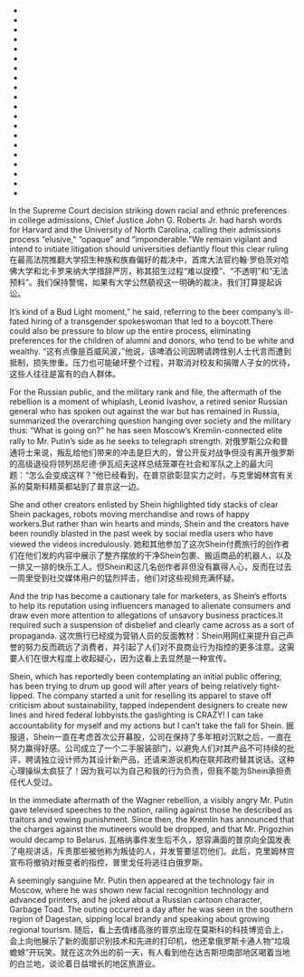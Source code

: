 *
*
*
*
*
*
*
*
*
*
*
*
*
*
*
*
*
*
*
*

In the Supreme Court decision striking down racial and ethnic preferences in college admissions, Chief Justice John G. Roberts Jr. had harsh words for Harvard and the University of North Carolina, calling their admissions process “elusive," “opaque” and “imponderable.”We remain vigilant and intend to initiate litigation should universities defiantly flout this clear ruling
在最高法院推翻大学招生种族和族裔偏好的裁决中，首席大法官约翰·罗伯茨对哈佛大学和北卡罗来纳大学措辞严厉，称其招生过程“难以捉摸”、“不透明”和“无法预料”。我们保持警惕，如果有大学公然藐视这一明确的裁决，我们打算提起诉讼。

It’s kind of a Bud Light moment,” he said, referring to the beer company’s ill-fated hiring of a transgender spokeswoman that led to a boycott.There could also be pressure to blow up the entire process, eliminating preferences for the children of alumni and donors, who tend to be white and wealthy.
“这有点像是百威风波，”他说，该啤酒公司因聘请跨性别人士代言而遭到抵制，损失惨重。压力也可能破坏整个过程，并取消对校友和捐赠人子女的优待，这些人往往是富有的白人群体。

For the Russian public, and the military rank and file, the aftermath of the rebellion is a moment of whiplash, Leonid Ivashov, a retired senior Russian general who has spoken out against the war but has remained in Russia, summarized the overarching question hanging over society and the military thus: “What is going on?” he has seen Moscow’s Kremlin-connected elite rally to Mr. Putin’s side as he seeks to telegraph strength.
对俄罗斯公众和普通将士来说，叛乱给他们带来的冲击是巨大的，曾公开反对战争但没有离开俄罗斯的高级退役将领列昂尼德·伊瓦绍夫这样总结笼罩在社会和军队之上的最大问题：“怎么会变成这样？”他已经看到，在普京欲彰显实力之时，与克里姆林宫有关系的莫斯科精英都站到了普京这一边。

She and other creators enlisted by Shein highlighted tidy stacks of clear Shein packages, robots moving merchandise and rows of happy workers.But rather than win hearts and minds, Shein and the creators have been roundly blasted in the past week by social media users who have viewed the videos incredulously. 
她和其他参加了这次Shein付费旅行的创作者们在他们发的内容中展示了整齐摆放的干净Shein包裹、搬运商品的机器人，以及一排又一排的快乐工人。但Shein和这几名创作者非但没有赢得人心，反而在过去一周里受到社交媒体用户的猛烈抨击，他们对这些视频充满怀疑。

And the trip has become a cautionary tale for marketers, as Shein’s efforts to help its reputation using influencers managed to alienate consumers and draw even more attention to allegations of unsavory business practices.It required such a suspension of disbelief and clearly came across as a sort of propaganda.
这次旅行已经成为营销人员的反面教材：Shein用网红来提升自己声誉的努力反而疏远了消费者，并引起了人们对不良商业行为指控的更多注意。这需要人们在很大程度上收起疑心，因为这看上去显然是一种宣传。

Shein, which has reportedly been contemplating an initial public offering, has been trying to drum up good will after years of being relatively tight-lipped. The company started a unit for reselling its apparel to stave off criticism about sustainability, tapped independent designers to create new lines and hired federal lobbyists.the gaslighting is CRAZY! I can take accountability for myself and my actions but I can’t take the fall for Shein.
据报道，Shein一直在考虑首次公开募股，公司在保持了多年相对沉默之后，一直在努力赢得好感。公司成立了一个二手服装部门，以避免人们对其产品不可持续的批评，聘请独立设计师为其设计新产品，还请来游说机构在联邦政府替其说话。这种心理操纵太疯狂了！因为我可以为自己和我的行为负责，但我不能为Shein承担责任代人受过。

In the immediate aftermath of the Wagner rebellion, a visibly angry Mr. Putin gave televised speeches to the nation, railing against those he described as traitors and vowing punishment. Since then, the Kremlin has announced that the charges against the mutineers would be dropped, and that Mr. Prigozhin would decamp to Belarus.
瓦格纳事件发生后不久，怒容满面的普京向全国发表了电视讲话，斥责那些被他称为叛徒的人，并发誓要惩罚他们。此后，克里姆林宫宣布将撤销对叛变者的指控，普里戈任将逃往白俄罗斯。

A seemingly sanguine Mr. Putin then appeared at the technology fair in Moscow, where he was shown new facial recognition technology and advanced printers, and he joked about a Russian cartoon character, Garbage Toad. The outing occurred a day after he was seen in the southern region of Dagestan, sipping local brandy and speaking about growing regional tourism.
随后，看上去情绪高涨的普京出现在莫斯科的科技博览会上，会上向他展示了新的面部识别技术和先进的打印机，他还拿俄罗斯卡通人物“垃圾蟾蜍”开玩笑。就在这次外出的前一天，有人看到他在达吉斯坦南部地区喝着当地的白兰地，谈论着日益增长的地区旅游业。